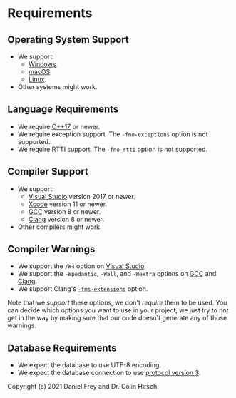 # Requirements

## Operating System Support

* We support:
  * [Windows](https://en.wikipedia.org/wiki/Microsoft_Windows).
  * [macOS](https://en.wikipedia.org/wiki/MacOS).
  * [Linux](https://en.wikipedia.org/wiki/Linux).
* Other systems might work.

## Language Requirements

* We require [C++17](https://en.wikipedia.org/wiki/C%2B%2B17) or newer.
* We require exception support. The `-fno-exceptions` option is not supported.
* We require RTTI support. The `-fno-rtti` option is not supported.

## Compiler Support

* We support:
  * [Visual Studio](https://en.wikipedia.org/wiki/Microsoft_Visual_Studio) version 2017 or newer.
  * [Xcode](https://en.wikipedia.org/wiki/Xcode) version 11 or newer.
  * [GCC](https://gcc.gnu.org/) version 8 or newer.
  * [Clang](https://clang.llvm.org/) version 8 or newer.
* Other compilers might work.

## Compiler Warnings

* We support the `/W4` option on [Visual Studio](https://docs.microsoft.com/en-us/cpp/build/reference/compiler-option-warning-level).
* We support the `-Wpedantic`, `-Wall`, and `-Wextra` options on [GCC](https://gcc.gnu.org/onlinedocs/gcc/Warning-Options.html) and [Clang](https://clang.llvm.org/docs/DiagnosticsReference.html).
* We support Clang's [`-fms-extensions`](https://clang.llvm.org/docs/MSVCCompatibility.html) option.

Note that we *support* these options, we don't *require* them to be used.
You can decide which options you want to use in your project, we just try to not get in the way by making sure that our code doesn't generate any of those warnings.

## Database Requirements

* We expect the database to use UTF-8 encoding.
* We expect the database connection to use [protocol version 3](https://www.postgresql.org/docs/current/protocol.html).

Copyright (c) 2021 Daniel Frey and Dr. Colin Hirsch
